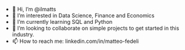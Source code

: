 - 👋 Hi, I’m @ilmatts
- 👀 I’m interested in Data Science, Finance and Economics
- 🌱 I’m currently learning SQL and Python
- 💞️ I’m looking to collaborate on simple projects to get started in this industry.
- 📫 How to reach me: linkedin.com/in/matteo-fedeli

<!---
ilmatts/ilmatts is a ✨ special ✨ repository because its `README.md` (this file) appears on your GitHub profile.
You can click the Preview link to take a look at your changes.
--->
